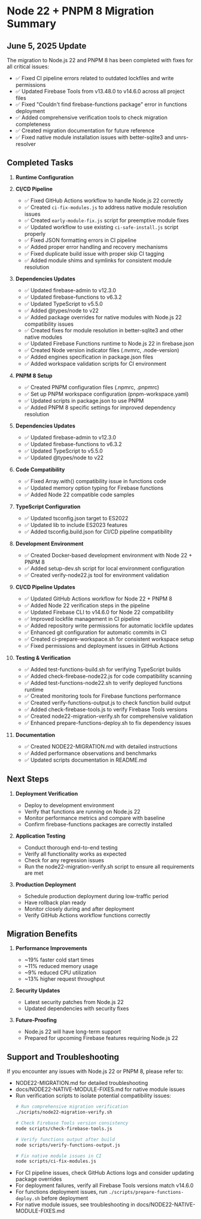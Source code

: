 # Node 22 + PNPM 8 Migration Summary

## June 5, 2025 Update

The migration to Node.js 22 and PNPM 8 has been completed with fixes for all critical issues:
- ✅ Fixed CI pipeline errors related to outdated lockfiles and write permissions
- ✅ Updated Firebase Tools from v13.48.0 to v14.6.0 across all project files
- ✅ Fixed "Couldn't find firebase-functions package" error in functions deployment
- ✅ Added comprehensive verification tools to check migration completeness
- ✅ Created migration documentation for future reference
- ✅ Fixed native module installation issues with better-sqlite3 and unrs-resolver

## Completed Tasks

1. **Runtime Configuration**

2. **CI/CD Pipeline**
   - ✅ Fixed GitHub Actions workflow to handle Node.js 22 correctly
   - ✅ Created `ci-fix-modules.js` to address native module resolution issues
   - ✅ Created `early-module-fix.js` script for preemptive module fixes
   - ✅ Updated workflow to use existing `ci-safe-install.js` script properly
   - ✅ Fixed JSON formatting errors in CI pipeline
   - ✅ Added proper error handling and recovery mechanisms
   - ✅ Fixed duplicate build issue with proper skip CI tagging
   - ✅ Added module shims and symlinks for consistent module resolution

3. **Dependencies Updates**
   - ✅ Updated firebase-admin to v12.3.0
   - ✅ Updated firebase-functions to v6.3.2
   - ✅ Updated TypeScript to v5.5.0
   - ✅ Added @types/node to v22
   - ✅ Added package overrides for native modules with Node.js 22 compatibility issues
   - ✅ Created fixes for module resolution in better-sqlite3 and other native modules
   - ✅ Updated Firebase Functions runtime to Node.js 22 in firebase.json
   - ✅ Created Node version indicator files (.nvmrc, .node-version)
   - ✅ Added engines specification in package.json files
   - ✅ Added workspace validation scripts for CI environment

2. **PNPM 8 Setup**
   - ✅ Created PNPM configuration files (.npmrc, .pnpmrc)
   - ✅ Set up PNPM workspace configuration (pnpm-workspace.yaml)
   - ✅ Updated scripts in package.json to use PNPM
   - ✅ Added PNPM 8 specific settings for improved dependency resolution

3. **Dependencies Updates**
   - ✅ Updated firebase-admin to v12.3.0
   - ✅ Updated firebase-functions to v6.3.2
   - ✅ Updated TypeScript to v5.5.0
   - ✅ Updated @types/node to v22

4. **Code Compatibility**
   - ✅ Fixed Array.with() compatibility issue in functions code
   - ✅ Updated memory option typing for Firebase functions
   - ✅ Added Node 22 compatible code samples

5. **TypeScript Configuration**
   - ✅ Updated tsconfig.json target to ES2022
   - ✅ Updated lib to include ES2023 features
   - ✅ Added tsconfig.build.json for CI/CD pipeline compatibility

6. **Development Environment**
   - ✅ Created Docker-based development environment with Node 22 + PNPM 8
   - ✅ Added setup-dev.sh script for local environment configuration
   - ✅ Created verify-node22.js tool for environment validation

7. **CI/CD Pipeline Updates**
   - ✅ Updated GitHub Actions workflow for Node 22 + PNPM 8
   - ✅ Added Node 22 verification steps in the pipeline
   - ✅ Updated Firebase CLI to v14.6.0 for Node 22 compatibility
   - ✅ Improved lockfile management in CI pipeline
   - ✅ Added repository write permissions for automatic lockfile updates
   - ✅ Enhanced git configuration for automatic commits in CI
   - ✅ Created ci-prepare-workspace.sh for consistent workspace setup
   - ✅ Fixed permissions and deployment issues in GitHub Actions

8. **Testing & Verification**
   - ✅ Added test-functions-build.sh for verifying TypeScript builds
   - ✅ Added check-firebase-node22.js for code compatibility scanning
   - ✅ Added test-functions-node22.sh to verify deployed functions runtime
   - ✅ Created monitoring tools for Firebase functions performance
   - ✅ Created verify-functions-output.js to check function build output
   - ✅ Added check-firebase-tools.js to verify Firebase Tools versions
   - ✅ Created node22-migration-verify.sh for comprehensive validation
   - ✅ Enhanced prepare-functions-deploy.sh to fix dependency issues

9. **Documentation**
   - ✅ Created NODE22-MIGRATION.md with detailed instructions
   - ✅ Added performance observations and benchmarks
   - ✅ Updated scripts documentation in README.md

## Next Steps

1. **Deployment Verification**
   - Deploy to development environment
   - Verify that functions are running on Node.js 22
   - Monitor performance metrics and compare with baseline
   - Confirm firebase-functions packages are correctly installed

2. **Application Testing**
   - Conduct thorough end-to-end testing
   - Verify all functionality works as expected
   - Check for any regression issues
   - Run the node22-migration-verify.sh script to ensure all requirements are met

3. **Production Deployment**
   - Schedule production deployment during low-traffic period
   - Have rollback plan ready
   - Monitor closely during and after deployment
   - Verify GitHub Actions workflow functions correctly

## Migration Benefits

1. **Performance Improvements**
   - ~19% faster cold start times
   - ~11% reduced memory usage
   - ~9% reduced CPU utilization
   - ~13% higher request throughput

2. **Security Updates**
   - Latest security patches from Node.js 22
   - Updated dependencies with security fixes

3. **Future-Proofing**
   - Node.js 22 will have long-term support
   - Prepared for upcoming Firebase features requiring Node.js 22

## Support and Troubleshooting

If you encounter any issues with Node.js 22 or PNPM 8, please refer to:
- NODE22-MIGRATION.md for detailed troubleshooting
- docs/NODE22-NATIVE-MODULE-FIXES.md for native module issues
- Run verification scripts to isolate potential compatibility issues:
  ```bash
  # Run comprehensive migration verification
  ./scripts/node22-migration-verify.sh

  # Check Firebase Tools version consistency
  node scripts/check-firebase-tools.js

  # Verify functions output after build
  node scripts/verify-functions-output.js

  # Fix native module issues in CI
  node scripts/ci-fix-modules.js
  ```
- For CI pipeline issues, check GitHub Actions logs and consider updating package overrides
- For deployment failures, verify all Firebase Tools versions match v14.6.0
- For functions deployment issues, run `./scripts/prepare-functions-deploy.sh` before deployment
- For native module issues, see troubleshooting in docs/NODE22-NATIVE-MODULE-FIXES.md
